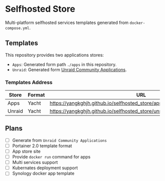 # Selfhosted Store

Multi-platform selfhosted services templates generated from `docker-compose.yml`.

## Templates

This repository provides two applications stores:

- `Apps`: Generated form path `./apps` in this repository.
- `Unraid`: Generated form [Unraid Community Applications](https://github.com/Squidly271/AppFeed).

### Templates Address

| Store | Format | URL |
| --- | --- | --- |
| Apps | Yacht | https://yangkghjh.github.io/selfhosted_store/apps/templates/yacht/yacht.json |
| Unraid | Yacht | https://yangkghjh.github.io/selfhosted_store/unraid/templates/yacht/yacht.json |

## Plans

- [ ] Generate from `Unraid Community Applications`
- [ ] Portainer 2.0 template format
- [ ] App store site
- [ ] Provide `docker run` command for apps
- [ ] Multi services support
- [ ] Kubernates deployment support
- [ ] Synology docker app template
